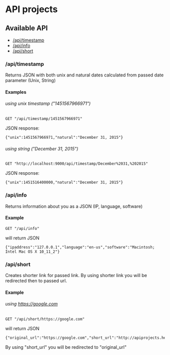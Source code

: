 API projects
===

## Available API

* [/api/timestamp](#apitimestamp)
* [/api/info](#apiinfo)
* [/api/short](#apishort)

### /api/timestamp

Returns JSON with both unix and natural dates calculated from passed date parameter (Unix, String)

#### Examples

###### using unix timestamp ("1451567966971")

```
GET "/api/timestamp/1451567966971"
```

JSON response:

```
{"unix":1451567966971,"natural":"December 31, 2015"}
```

###### using string ("December 31, 2015")

```
GET "http://localhost:9000/api/timestamp/December%2031,%202015"
```

JSON response:

```
{"unix":1451516400000,"natural":"December 31, 2015"}
```

### /api/info

Returns information about you as a JSON (IP, language, software)
 
#### Example

```
GET "/api/info"
```

will return JSON

```
{"ipaddress":"127.0.0.1","language":"en-us","software":"Macintosh; Intel Mac OS X 10_11_2"}
```

### /api/short

Creates shorter link for passed link. By using shorter link you will be redirected then to passed url.

#### Example

###### using https://google.com

```
GET "/api/short/https://google.com"
```

will return JSON

```
{"original_url":"https://google.com","short_url":"http://apiprojects.herokuapp.com/short/29"}
```

By using "short_url" you will be redirected to "original_url"